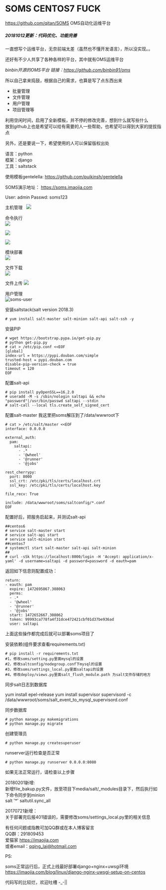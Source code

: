 # SOMS CENTOS7  FUCK
https://github.com/qitan/SOMS
OMS自动化运维平台

##### 20181012更新：代码优化、功能完善

一直想写个运维平台，无奈前端太差（虽然也不懂开发语言），所以没实现。。

还好有不少人共享了各种各样的平台，其中就有OMS运维平台

*binbin开源的OMS平台 链接：https://github.com/binbin91/oms*

所以自己拿来捣鼓，根据自己的需求，也算是写了点东西出来

* 批量管理
* 文件管理
* 用户管理
* 项目管理等  
  
利用空闲时间，启用了全新模板，并不停的修改完善，想到什么就写些什么  
放到github上也是希望可以给有需要的人一些帮助，也希望可以得到大家的提拔指点  

另外，还是要说一下，希望使用的人可以保留版权出处


语言：python  
框架：django  
工具：saltstack

使用模板gentelella:
https://github.com/puikinsh/gentelella


SOMS演示地址：
https://soms.imaojia.com

User: admin
Passwd: soms123

主机管理  
![](https://imaojia.com/media/pictures/2017/02/17/salt-host.png)

命令执行  
![](https://imaojia.com/media/pictures/2018/10/12/remote-command.png)

![](https://imaojia.com/media/pictures/2018/10/12/remote-command-group.png)

![](https://imaojia.com/media/pictures/2018/10/12/remote-command-advance.png)

模块部署  
![](https://imaojia.com/media/pictures/2018/10/12/remote-module.png)

文件下载  
![](https://imaojia.com/media/pictures/2018/10/12/remote-file-download.png)  

文件上传
![](https://imaojia.com/media/pictures/2018/10/13/remote-file-upload.png)

用户管理  
![soms-user](https://imaojia.com/media/pictures/2017/02/17/soms-user.png)

安装saltstack(salt version 2018.3)

```
# yum install salt-master salt-minion salt-api salt-ssh -y
```

安装PIP

```
# wget https://bootstrap.pypa.io/get-pip.py
# python get-pip.py
# cat > /etc/pip.conf <<EOF
[global]
index-url = https://pypi.douban.com/simple
trusted-host = pypi.douban.com
disable-pip-version-check = true
timeout = 120
EOF
```

配置salt-api

```
# pip install pyOpenSSL==16.2.0
# useradd -M -s /sbin/nologin saltapi && echo "password"|/usr/bin/passwd saltapi --stdin
# salt-call --local tls.create_self_signed_cert
```

配置salt-master
我这里把soms解压到了/data/wwwroot下

```
# cat > /etc/salt/master <<EOF
interface: 0.0.0.0

external_auth:
  pam:
    saltapi:
      - .*
      - '@wheel'
      - '@runner'
      - '@jobs'

rest_cherrypy:
  port: 8000
  ssl_crt: /etc/pki/tls/certs/localhost.crt
  ssl_key: /etc/pki/tls/certs/localhost.key

file_recv: True

include: /data/wwwroot/soms/saltconfig/*.conf
EOF
```

配置好后，把服务启起来，并测试salt-api

```
##centos6
# service salt-master start
# service salt-api start
# service salt-minion start
##centos7
# systemctl start salt-master salt-api salt-minion
##
# curl -sSk https://localhost:8000/login -H 'Accept: application/x-yaml' -d username=saltapi -d password=password -d eauth=pam
```

返回如下信息则配置成功：

```
return:
- eauth: pam
  expire: 1472695867.308063
  perms:
  - .*
  - '@wheel'
  - '@runner'
  - '@jobs'
  start: 1472652667.308062
  token: 99993ca778fa4f31dce472421cbf01d37be936ad
  user: saltapi
```

上面这些操作都完成后就可以部署soms项目了

安装依赖(组件要求查看requirements.txt)

```
# pip install -r requirements.txt
#1，修改soms/setting.py里面mysql的设置
#2，修改saltconfig/nodegroup.conf下mysql的设置
#3，修改soms/settings_local.py里面saltapi的设置
#4，修改deploy/views.py里面salt_flush_module.path 为salt文件存储的地方
```
同步salt日志到数据库

yum install epel-release
yum install supervisor
supervisord -c /data/wwwroot/soms/salt_event_to_mysql_supervisord.conf

同步数据库

```
# python manage.py makemigrations
# python manage.py migrate
```

创建管理员

```
# python manage.py createsuperuser
```

runserver运行检查是否正常

```
# python manage.py runserver 0.0.0.0:8080
```

如果无法正常运行，请检查以上步骤  

20180201新增:  
新增file_bakup.py文件，放至项目下media/salt/_modules目录下，然后执行如下命令同步到minion  
salt '*' saltutil.sync_all

20170721新增：  
关于部署完后报401错误的，需要修改soms/settings_local.py里的相关信息

有任何问题或指教可加QQ群或在本人博客留言  
QQ群：291809453  
爱猫家 https://imaojia.com    
或者email：qqing_lai@hotmail.com  

PS:

  soms正常运行后，正式上线最好部署django+nginx+uwsgi环境  
  https://imaojia.com/blog/linux/django-nginx-uwsgi-setup-on-centos


代码写的比较烂，欢迎吐槽 -_-||

